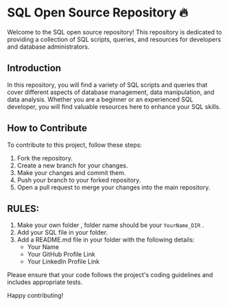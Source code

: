 

# SQL Open Source Repository 🔥

Welcome to the SQL open source repository! This repository is dedicated to providing a collection of SQL scripts, queries, and resources for developers and database administrators.



## Introduction

In this repository, you will find a variety of SQL scripts and queries that cover different aspects of database management, data manipulation, and data analysis. Whether you are a beginner or an experienced SQL developer, you will find valuable resources here to enhance your SQL skills.


## How to Contribute

To contribute to this project, follow these steps:

1. Fork the repository.
2. Create a new branch for your changes.
3. Make your changes and commit them.
4. Push your branch to your forked repository.
5. Open a pull request to merge your changes into the main repository.

## RULES:
1. Make your own folder , folder name should be your `YourName_DIR` .
2. Add your SQL file in your folder.
3. Add a README.md file in your folder with the following details:
   - Your Name
   - Your GitHub Profile Link
   - Your LinkedIn Profile Link


Please ensure that your code follows the project's coding guidelines and includes appropriate tests.

Happy contributing!
# 


